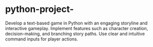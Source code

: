 # python-project-
Develop a text-based game in Python with an engaging storyline and interactive gameplay. Implement features such as character creation, decision-making, and branching story paths. Use clear and intuitive command inputs for player actions. 
